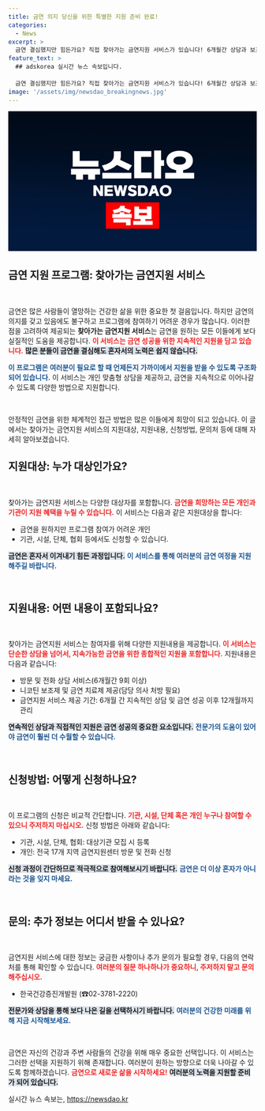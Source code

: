 ```yaml
---
title: 금연 의지 당신을 위한 특별한 지원 준비 완료!
categories:
  - News
excerpt: >
  금연 결심했지만 힘든가요? 직접 찾아가는 금연지원 서비스가 있습니다! 6개월간 상담과 보조제를 제공받으며 건강한 삶으로의 첫 발을 내디뎌보세요.
feature_text: >
  ## adskorea 실시간 뉴스 속보입니다.

  금연 결심했지만 힘든가요? 직접 찾아가는 금연지원 서비스가 있습니다! 6개월간 상담과 보조제를 제공받으며 건강한 삶으로의 첫 발을 내디뎌보세요.
image: '/assets/img/newsdao_breakingnews.jpg'
---
```


<p><img src="/assets/img/newsdao_breakingnews.jpg" alt="adskorea 속보" /></p>

<h2 data-ke-size="size26">금연 지원 프로그램: 찾아가는 금연지원 서비스</h2>

<p data-ke-size="size16">&nbsp;</p>

<p>금연은 많은 사람들이 열망하는 건강한 삶을 위한 중요한 첫 걸음입니다. 하지만 금연의 의지를 갖고 있음에도 불구하고 프로그램에 참여하기 어려운 경우가 많습니다. 이러한 점을 고려하여 제공되는 <strong>찾아가는 금연지원 서비스</strong>는 금연을 원하는 모든 이들에게 보다 실질적인 도움을 제공합니다. <b><span style="color: #ee2323;">이 서비스는 금연 성공을 위한 지속적인 지원을 담고 있습니다.</span></b> <b><span style="background-color: #21538527;">많은 분들이 금연을 결심해도 혼자서의 노력은 쉽지 않습니다.</span></b></p>

<p><b><span style="color: #1a5490;">이 프로그램은 여러분이 필요로 할 때 언제든지 가까이에서 지원을 받을 수 있도록 구조화되어 있습니다.</span></b> 이 서비스는 개인 맞춤형 상담을 제공하고, 금연을 지속적으로 이어나갈 수 있도록 다양한 방법으로 지원합니다. <p data-ke-size="size16">&nbsp;</p></p>

<p>안정적인 금연을 위한 체계적인 접근 방법은 많은 이들에게 희망이 되고 있습니다. 이 글에서는 찾아가는 금연지원 서비스의 지원대상, 지원내용, 신청방법, 문의처 등에 대해 자세히 알아보겠습니다.</p>

<h2 data-ke-size="size26">지원대상: 누가 대상인가요?</h2>

<p data-ke-size="size16">&nbsp;</p>

<p>찾아가는 금연지원 서비스는 다양한 대상자를 포함합니다. <b><span style="color: #ee2323;">금연을 희망하는 모든 개인과 기관이 지원 혜택을 누릴 수 있습니다.</span></b> 이 서비스는 다음과 같은 지원대상을 합니다:</p>

<ul>
    <li>금연을 원하지만 프로그램 참여가 어려운 개인</li>
    <li>기관, 시설, 단체, 협회 등에서도 신청할 수 있습니다.</li>
</ul>

<p><b><span style="background-color: #21538527;">금연은 혼자서 이겨내기 힘든 과정입니다.</span></b> <b><span style="color: #1a5490;">이 서비스를 통해 여러분의 금연 여정을 지원해주길 바랍니다.</span></b> <p data-ke-size="size16">&nbsp;</p></p>

<h2 data-ke-size="size26">지원내용: 어떤 내용이 포함되나요?</h2>

<p data-ke-size="size16">&nbsp;</p>

<p>찾아가는 금연지원 서비스는 참여자를 위해 다양한 지원내용을 제공합니다. <b><span style="color: #ee2323;">이 서비스는 단순한 상담을 넘어서, 지속가능한 금연을 위한 종합적인 지원을 포함합니다.</span></b> 지원내용은 다음과 같습니다:</p>

<ul>
    <li>방문 및 전화 상담 서비스(6개월간 9회 이상)</li>
    <li>니코틴 보조제 및 금연 치료제 제공(담당 의사 처방 필요)</li>
    <li>금연지원 서비스 제공 기간: 6개월 간 지속적인 상담 및 금연 성공 이후 12개월까지 관리</li>
</ul>

<p><b><span style="background-color: #21538527;">연속적인 상담과 직접적인 지원은 금연 성공의 중요한 요소입니다.</span></b> <b><span style="color: #1a5490;">전문가의 도움이 있어야 금연이 훨씬 더 수월할 수 있습니다.</span></b> <p data-ke-size="size16">&nbsp;</p></p>

<h2 data-ke-size="size26">신청방법: 어떻게 신청하나요?</h2>

<p data-ke-size="size16">&nbsp;</p>

<p>이 프로그램의 신청은 비교적 간단합니다. <b><span style="color: #ee2323;">기관, 시설, 단체 혹은 개인 누구나 참여할 수 있으니 주저하지 마십시오.</span></b> 신청 방법은 아래와 같습니다:</p>

<ul>
    <li>기관, 시설, 단체, 협회: 대상기관 모집 시 등록</li>
    <li>개인: 전국 17개 지역 금연지원센터 방문 및 전화 신청</li>
</ul>

<p><b><span style="background-color: #21538527;">신청 과정이 간단하므로 적극적으로 참여해보시기 바랍니다.</span></b> <b><span style="color: #1a5490;">금연은 더 이상 혼자가 아니라는 것을 잊지 마세요.</span></b> <p data-ke-size="size16">&nbsp;</p></p>

<h2 data-ke-size="size26">문의: 추가 정보는 어디서 받을 수 있나요?</h2>

<p data-ke-size="size16">&nbsp;</p>

<p>금연지원 서비스에 대한 정보는 궁금한 사항이나 추가 문의가 필요할 경우, 다음의 연락처를 통해 확인할 수 있습니다. <b><span style="color: #ee2323;">여러분의 질문 하나하나가 중요하니, 주저하지 말고 문의해주십시오.</span></b></p>

<ul>
    <li>한국건강증진개발원 (☎02-3781-2220)</li>
</ul>

<p><b><span style="background-color: #21538527;">전문가와 상담을 통해 보다 나은 길을 선택하시기 바랍니다.</span></b> <b><span style="color: #1a5490;">여러분의 건강한 미래를 위해 지금 시작해보세요.</span></b> <p data-ke-size="size16">&nbsp;</p></p>

<p>금연은 자신의 건강과 주변 사람들의 건강을 위해 매우 중요한 선택입니다. 이 서비스는 그러한 선택을 지원하기 위해 존재합니다. 여러분이 원하는 방향으로 더욱 나아갈 수 있도록 함께하겠습니다. <b><span style="color: #ee2323;">금연으로 새로운 삶을 시작하세요!</span></b> <b><span style="background-color: #21538527;">여러분의 노력을 지원할 준비가 되어 있습니다.</span></b></p>
실시간 뉴스 속보는, <a href="https://newsdao.kr" rel="dofollow">https://newsdao.kr</a>


